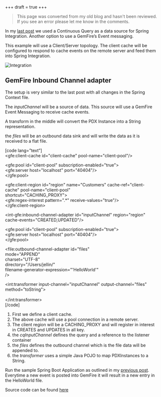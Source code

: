 +++
draft = true
+++

>This page was converted from my old blog and hasn't been reviewed. If you see an error please let me know in the comments.


In my [last post](2014/09/21/connecting-spring-integration-to-gemfire/) we used a Continuous Query as a data source for Spring Integration. Another option to use a GemFire&#8217;s Event messaging.

This example will use a Client/Server topology. The client cache will be configured to respond to cache events on the remote server and feed them into Spring Integration.

![Integration](http://www.ellin.com/blogimages/Spring_-_demo_src_main_resources_Integration_xml_-_Spring_Tool_Suite_-__Users_jellin_Documents_workspace-sts-3_6_1_RELEASE_19CFB403.png) 

## GemFire Inbound Channel adapter

The setup is very similar to the last post with all changes in the Spring Context file.

The _inputChannel_ will be a source of data. This source will use a GemFire Event Messaging to receive cache events.

A transform in the middle will convert the PDX Instance into a String representation.

the _files_ will be an outbound data sink and will write the data as it is received to a flat file.

[code lang=&#8221;text&#8221;]  
<gfe:client-cache id=&quot;client-cache&quot; pool-name=&quot;client-pool&quot;/>

<gfe:pool id=&quot;client-pool&quot; subscription-enabled=&quot;true&quot;>  
<gfe:server host=&quot;localhost&quot; port=&quot;40404&quot;/>  
</gfe:pool>

<gfe:client-region id=&quot;region&quot; name=&quot;Customers&quot; cache-ref=&quot;client-cache&quot; pool-name=&quot;client-pool&quot;  
shortcut=&quot;CACHING_PROXY&quot;>  
<gfe:regex-interest pattern=&quot;.*&quot; receive-values=&quot;true&quot;/>  
</gfe:client-region>

<int-gfe:inbound-channel-adapter id=&quot;inputChannel&quot; region=&quot;region&quot;  
cache-events=&quot;CREATED,UPDATED&quot;/>

<gfe:pool id=&quot;client-pool&quot; subscription-enabled=&quot;true&quot;>  
<gfe:server host=&quot;localhost&quot; port=&quot;40404&quot;/>  
</gfe:pool>

<file:outbound-channel-adapter id=&quot;files&quot;  
mode=&quot;APPEND&quot;  
charset=&quot;UTF-8&quot;  
directory=&quot;/Users/jellin/&quot;  
filename-generator-expression=&quot;'HelloWorld'&quot;  
/>

<int:transformer input-channel=&quot;inputChannel&quot; output-channel=&quot;files&quot;  
method=&quot;toString&quot;>  
<bean class=&quot;demo.transformer.JsonStringToObjectTransformer&quot;/>  
</int:transformer>  
[/code]

  1. First we define a client cache.
  2. The above cache will use a pool connection in a remote server.
  3. The client region will be a CACHING_PROXY and will register in interest in CREATES and UPDATES in all key. 
  4. the _cqInputChannel_ defines the query and a reference to the listener container
  5. the _files_ defines the outbound channel which is the file data will be appended to.
  6. the _transformer_ uses a simple Java POJO to map PDXInstances to a String.

Run the sample Spring Boot Application as outlined in my [previous post](2014/09/21/connecting-spring-integration-to-gemfire/). Everytime a new event is posted into GemFire it will result in a new entry in the HelloWorld file.

Source code can be found [here](https://github.com/ellinj/gemfire-boot/tree/v2.0/gemfire-integration)